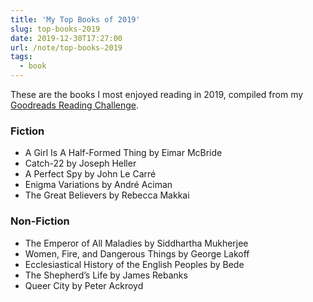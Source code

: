 ```yaml
---
title: 'My Top Books of 2019'
slug: top-books-2019
date: 2019-12-30T17:27:00
url: /note/top-books-2019
tags:
  - book
---
```


These are the books I most enjoyed reading in 2019, compiled from my [Goodreads Reading Challenge](https://www.goodreads.com/challenges/8863-2019-reading-challenge).

### Fiction

- A Girl Is A Half-Formed Thing by Eimar McBride
- Catch-22 by Joseph Heller
- A Perfect Spy by John Le Carré
- Enigma Variations by André Aciman
- The Great Believers by Rebecca Makkai

### Non-Fiction

- The Emperor of All Maladies by Siddhartha Mukherjee
- Women, Fire, and Dangerous Things by George Lakoff
- Ecclesiastical History of the English Peoples by Bede
- The Shepherd’s Life by James Rebanks
- Queer City by Peter Ackroyd
